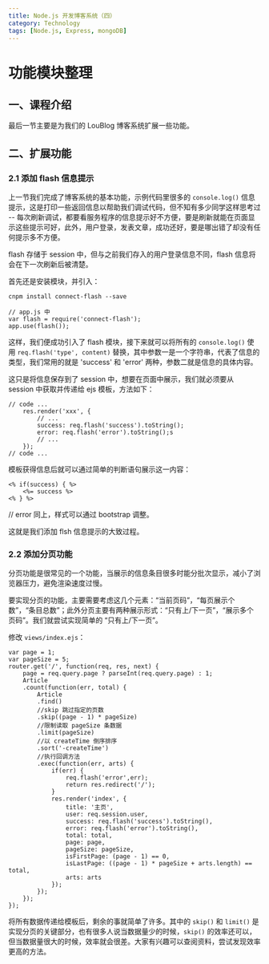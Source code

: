 ```yaml
---
title: Node.js 开发博客系统（四）
category: Technology
tags: [Node.js, Express, mongoDB]
---
```


# 功能模块整理

## 一、课程介绍

最后一节主要是为我们的 LouBlog 博客系统扩展一些功能。

## 二、扩展功能

### 2.1 添加 flash 信息提示

上一节我们完成了博客系统的基本功能，示例代码里很多的 `console.log()` 信息提示，这是打印一些返回信息以帮助我们调试代码，但不知有多少同学这样思考过 -- 每次刷新调试，都要看服务程序的信息提示好不方便，要是刷新就能在页面显示这些提示可好，此外，用户登录，发表文章，成功还好，要是哪出错了却没有任何提示多不方便。

flash 存储于 session 中，但与之前我们存入的用户登录信息不同，flash 信息将会在下一次刷新后被清楚。

首先还是安装模块，并引入：

```
cnpm install connect-flash --save

// app.js 中
var flash = require('connect-flash');
app.use(flash());
```

这样，我们便成功引入了 flash 模块，接下来就可以将所有的 `console.log()` 使用 `req.flash('type', content)` 替换，其中参数一是一个字符串，代表了信息的类型，我们常用的就是 'success' 和 'error' 两种，参数二就是信息的具体内容。

这只是将信息保存到了 session 中，想要在页面中展示，我们就必须要从 session 中获取并传递给 ejs 模板，方法如下：

```
// code ...
    res.render('xxx', {
        // ...
        success: req.flash('success').toString();
        error: req.flash('error').toString();s
        // ...
    });
// code ...
```

模板获得信息后就可以通过简单的判断语句展示这一内容：

```
<% if(success) { %>
    <%= success %>
<% } %>
```

// error 同上，样式可以通过 bootstrap 调整。

这就是我们添加 flsh 信息提示的大致过程。

### 2.2 添加分页功能

分页功能是很常见的一个功能，当展示的信息条目很多时能分批次显示，减小了浏览器压力，避免渲染速度过慢。

要实现分页的功能，主要需要考虑这几个元素：“当前页码”，“每页展示个数”，“条目总数”；此外分页主要有两种展示形式：“只有上/下一页”，“展示多个页码”。我们就尝试实现简单的 “只有上/下一页”。

修改 `views/index.ejs`：

```
var page = 1;
var pageSize = 5;
router.get('/', function(req, res, next) {
    page = req.query.page ? parseInt(req.query.page) : 1;
    Article
    .count(function(err, total) {
        Article
        .find()
        //skip 跳过指定的页数
        .skip((page - 1) * pageSize)
        //限制读取 pageSize 条数据
        .limit(pageSize)
        //以 createTime 倒序排序
        .sort('-createTime')
        //执行回调方法
        .exec(function(err, arts) {
            if(err) {
                req.flash('error',err);
                return res.redirect('/');
            }
            res.render('index', { 
                title: '主页',
                user: req.session.user,
                success: req.flash('success').toString(),
                error: req.flash('error').toString(),
                total: total,
                page: page,
                pageSize: pageSize,
                isFirstPage: (page - 1) == 0,
                isLastPage: ((page - 1) * pageSize + arts.length) == total,
                arts: arts
            });
        });
    });
});
```

将所有数据传递给模板后，剩余的事就简单了许多。其中的 `skip()` 和 `limit()` 是实现分页的关键部分，也有很多人说当数据量少的时候，`skip()` 的效率还可以，但当数据量很大的时候，效率就会很差。大家有兴趣可以查阅资料，尝试发现效率更高的方法。

